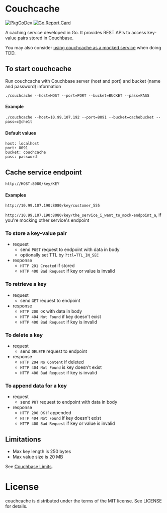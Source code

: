 Couchcache
==
[![PkgGoDev](https://pkg.go.dev/badge/github.com/codingsince1985/couchcache)](https://pkg.go.dev/github.com/codingsince1985/couchcache)
[![Go Report Card](https://goreportcard.com/badge/codingsince1985/couchcache)](https://goreportcard.com/report/codingsince1985/couchcache)

A caching service developed in Go. It provides REST APIs to access key-value pairs stored in Couchbase.

You may also consider [using couchcache as a mocked service](http://codingsince1985.blogspot.com.au/2015/05/use-caching-service-as-mocked.html) when doing TDD.

To start couchcache
--
Run couchcache with Couchbase server (host and port) and bucket (name and password) information

`./couchcache --host=HOST --port=PORT --bucket=BUCKET --pass=PASS`
#### Example
`./couchcache --host=10.99.107.192 --port=8091 --bucket=cachebucket --pass=c@che1t`
#### Default values
```
host: localhost
port: 8091
bucket: couchcache
pass: password
```
Cache service endpoint
--
`http://HOST:8080/key/KEY`
#### Examples
`http://10.99.107.190:8080/key/customer_555`

`http://10.99.107.190:8080/key/the_service_i_want_to_mock-endpoint_a`, if you're mocking other service's endpoint

### To store a key-value pair
* request
  * send `POST` request to endpoint with data in body
  * optionally set TTL by `?ttl=TTL_IN_SEC`
* response
  * `HTTP 201 Created` if stored
  * `HTTP 400 Bad Request` if key or value is invalid

### To retrieve a key
* request
  * send `GET` request to endpoint
* response
  * `HTTP 200 OK` with data in body
  * `HTTP 404 Not Found` if key doesn't exist
  * `HTTP 400 Bad Request` if key is invalid

### To delete a key
* request
  * send `DELETE` request to endpoint
* response
  * `HTTP 204 No Content` if deleted
  * `HTTP 404 Not Found` is key doesn't exist
  * `HTTP 400 Bad Request` if key is invalid

### To append data for a key
* request
  * send `PUT` request to endpoint with data in body
* response
  * `HTTP 200 OK` if appended
  * `HTTP 404 Not Found` if key doesn't exist
  * `HTTP 400 Bad Request` if key or value is invalid

Limitations
--
* Max key length is 250 bytes
* Max value size is 20 MB

See [Couchbase Limits](http://docs.couchbase.com/admin/admin/Misc/limits.html).

License
==
couchcache is distributed under the terms of the MIT license. See LICENSE for details.
